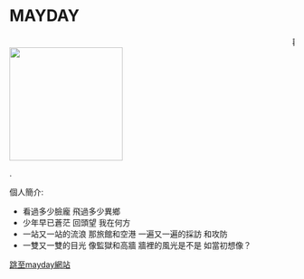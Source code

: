 # MAYDAY

<html>
<script>
  $(document).ready(function() {
    $(".well").addClass("animated shake");
    $(".well").children().css("color", "orange");

  });
</script>
<style>
.image{
  width: 200px;
  }
</style>
<head>
<title>MAYDAY MAYDAY</title>
</head>
<body background="http://i.imgur.com/pqK80.png"　text="#000000"　link="#0066cc"　vlink="#336600">
<marquee>歡迎來到我的網站</marquee>
<img class="image" src="https://scontent.xx.fbcdn.net/v/t1.0-9/15578960_1339269382803453_3291730658185175470_n.jpg?oh=90a853c822c4bca801e00a94125fcdf9&oe=594F5E2F" > 
<p><a personal="https://zh-tw.facebook.com/people/%E6%BD%98%E5%AD%90%E9%A8%B0/100001612123319"></a>.</p>
<p>個人簡介:</p>
<div class="well" id="swell">
<ul >
  <li>看過多少臉龐 飛過多少異鄉</li>
  <li>少年早已蒼茫 回頭望 我在何方</li>
  <li>一站又一站的流浪 那旅館和空港 一遍又一遍的採訪 和攻防</li>
  <li>一雙又一雙的目光 像監獄和高牆 牆裡的風光是不是 如當初想像？</li>
</ul>
</div>
  <a href="http://www.bin-music.com/cn/artist1.html"> 跳至mayday網站</a><br> 
  </body>
<html>
